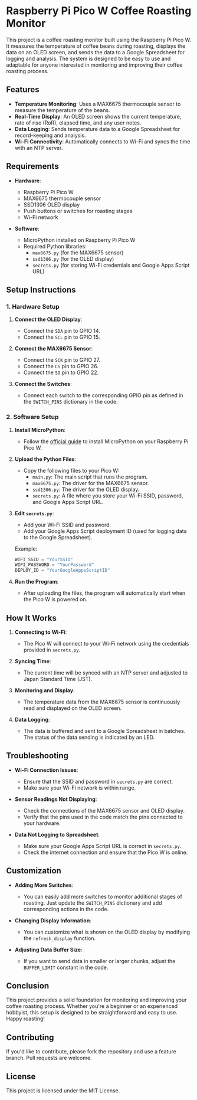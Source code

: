 # Raspberry Pi Pico W Coffee Roasting Monitor

This project is a coffee roasting monitor built using the Raspberry Pi Pico W. It measures the temperature of coffee beans during roasting, displays the data on an OLED screen, and sends the data to a Google Spreadsheet for logging and analysis. The system is designed to be easy to use and adaptable for anyone interested in monitoring and improving their coffee roasting process.

## Features

- **Temperature Monitoring**: Uses a MAX6675 thermocouple sensor to measure the temperature of the beans.
- **Real-Time Display**: An OLED screen shows the current temperature, rate of rise (RoR), elapsed time, and any user notes.
- **Data Logging**: Sends temperature data to a Google Spreadsheet for record-keeping and analysis.
- **Wi-Fi Connectivity**: Automatically connects to Wi-Fi and syncs the time with an NTP server.

## Requirements

- **Hardware**:
  - Raspberry Pi Pico W
  - MAX6675 thermocouple sensor
  - SSD1306 OLED display
  - Push buttons or switches for roasting stages
  - Wi-Fi network

- **Software**:
  - MicroPython installed on Raspberry Pi Pico W
  - Required Python libraries:
    - `max6675.py` (for the MAX6675 sensor)
    - `ssd1306.py` (for the OLED display)
    - `secrets.py` (for storing Wi-Fi credentials and Google Apps Script URL)

## Setup Instructions

### 1. Hardware Setup

1. **Connect the OLED Display**:
   - Connect the `SDA` pin to GPIO 14.
   - Connect the `SCL` pin to GPIO 15.

2. **Connect the MAX6675 Sensor**:
   - Connect the `SCK` pin to GPIO 27.
   - Connect the `CS` pin to GPIO 26.
   - Connect the `SO` pin to GPIO 22.

3. **Connect the Switches**:
   - Connect each switch to the corresponding GPIO pin as defined in the `SWITCH_PINS` dictionary in the code.

### 2. Software Setup

1. **Install MicroPython**:
   - Follow the [official guide](https://www.raspberrypi.org/documentation/microcontrollers/micropython.html) to install MicroPython on your Raspberry Pi Pico W.

2. **Upload the Python Files**:
   - Copy the following files to your Pico W:
     - `main.py`: The main script that runs the program.
     - `max6675.py`: The driver for the MAX6675 sensor.
     - `ssd1306.py`: The driver for the OLED display.
     - `secrets.py`: A file where you store your Wi-Fi SSID, password, and Google Apps Script URL.

3. **Edit `secrets.py`**:
   - Add your Wi-Fi SSID and password.
   - Add your Google Apps Script deployment ID (used for logging data to the Google Spreadsheet).

   Example:
   ```python
   WIFI_SSID = "YourSSID"
   WIFI_PASSWORD = "YourPassword"
   DEPLOY_ID = "YourGoogleAppsScriptID"
   ```

4. **Run the Program**:
   - After uploading the files, the program will automatically start when the Pico W is powered on.

## How It Works

1. **Connecting to Wi-Fi**:
   - The Pico W will connect to your Wi-Fi network using the credentials provided in `secrets.py`.

2. **Syncing Time**:
   - The current time will be synced with an NTP server and adjusted to Japan Standard Time (JST).

3. **Monitoring and Display**:
   - The temperature data from the MAX6675 sensor is continuously read and displayed on the OLED screen.

4. **Data Logging**:
   - The data is buffered and sent to a Google Spreadsheet in batches. The status of the data sending is indicated by an LED.

## Troubleshooting

- **Wi-Fi Connection Issues**:
  - Ensure that the SSID and password in `secrets.py` are correct.
  - Make sure your Wi-Fi network is within range.

- **Sensor Readings Not Displaying**:
  - Check the connections of the MAX6675 sensor and OLED display.
  - Verify that the pins used in the code match the pins connected to your hardware.

- **Data Not Logging to Spreadsheet**:
  - Make sure your Google Apps Script URL is correct in `secrets.py`.
  - Check the internet connection and ensure that the Pico W is online.

## Customization

- **Adding More Switches**:
  - You can easily add more switches to monitor additional stages of roasting. Just update the `SWITCH_PINS` dictionary and add corresponding actions in the code.

- **Changing Display Information**:
  - You can customize what is shown on the OLED display by modifying the `refresh_display` function.

- **Adjusting Data Buffer Size**:
  - If you want to send data in smaller or larger chunks, adjust the `BUFFER_LIMIT` constant in the code.

## Conclusion

This project provides a solid foundation for monitoring and improving your coffee roasting process. Whether you're a beginner or an experienced hobbyist, this setup is designed to be straightforward and easy to use. Happy roasting!

## Contributing

If you'd like to contribute, please fork the repository and use a feature branch. Pull requests are welcome.

## License

This project is licensed under the MIT License.

